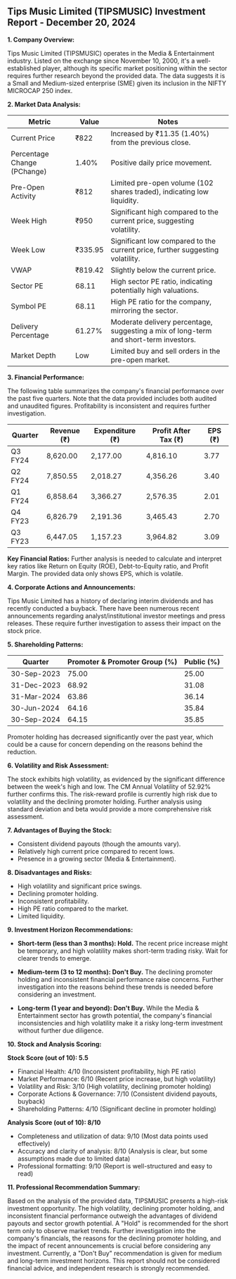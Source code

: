 ## Tips Music Limited (TIPSMUSIC) Investment Report - December 20, 2024

**1. Company Overview:**

Tips Music Limited (TIPSMUSIC) operates in the Media & Entertainment industry.  Listed on the exchange since November 10, 2000, it's a well-established player, although its specific market positioning within the sector requires further research beyond the provided data.  The data suggests it is a Small and Medium-sized enterprise (SME) given its inclusion in the NIFTY MICROCAP 250 index.

**2. Market Data Analysis:**

| Metric                     | Value          | Notes                                                              |
|-----------------------------|-----------------|----------------------------------------------------------------------|
| Current Price               | ₹822            |  Increased by ₹11.35 (1.40%) from the previous close.             |
| Percentage Change (PChange) | 1.40%           | Positive daily price movement.                                      |
| Pre-Open Activity          | ₹812            | Limited pre-open volume (102 shares traded), indicating low liquidity.|
| Week High                   | ₹950            | Significant high compared to the current price, suggesting volatility.|
| Week Low                    | ₹335.95         | Significant low compared to the current price, further suggesting volatility.|
| VWAP                        | ₹819.42         |  Slightly below the current price.                                  |
| Sector PE                   | 68.11           | High sector PE ratio, indicating potentially high valuations.       |
| Symbol PE                   | 68.11           | High PE ratio for the company, mirroring the sector.              |
| Delivery Percentage         | 61.27%          |  Moderate delivery percentage, suggesting a mix of long-term and short-term investors.|
| Market Depth                | Low              |  Limited buy and sell orders in the pre-open market.                |


**3. Financial Performance:**

The following table summarizes the company's financial performance over the past five quarters.  Note that the data provided includes both audited and unaudited figures.  Profitability is inconsistent and requires further investigation.

| Quarter      | Revenue (₹) | Expenditure (₹) | Profit After Tax (₹) | EPS (₹) |
|--------------|-------------|-----------------|-----------------------|---------|
| Q3 FY24      | 8,620.00     | 2,177.00        | 4,816.10              | 3.77    |
| Q2 FY24      | 7,850.55     | 2,018.27        | 4,356.26              | 3.40    |
| Q1 FY24      | 6,858.64     | 3,366.27        | 2,576.35              | 2.01    |
| Q4 FY23      | 6,826.79     | 2,191.36        | 3,465.43              | 2.70    |
| Q3 FY23      | 6,447.05     | 1,157.23        | 3,964.82              | 3.09    |


**Key Financial Ratios:**  Further analysis is needed to calculate and interpret key ratios like Return on Equity (ROE), Debt-to-Equity ratio, and Profit Margin.  The provided data only shows EPS, which is volatile.

**4. Corporate Actions and Announcements:**

Tips Music Limited has a history of declaring interim dividends and has recently conducted a buyback.  There have been numerous recent announcements regarding analyst/institutional investor meetings and press releases.  These require further investigation to assess their impact on the stock price.

**5. Shareholding Patterns:**

| Quarter      | Promoter & Promoter Group (%) | Public (%) |
|--------------|-----------------------------|------------|
| 30-Sep-2023  | 75.00                        | 25.00       |
| 31-Dec-2023  | 68.92                        | 31.08       |
| 31-Mar-2024  | 63.86                        | 36.14       |
| 30-Jun-2024  | 64.16                        | 35.84       |
| 30-Sep-2024  | 64.15                        | 35.85       |

Promoter holding has decreased significantly over the past year, which could be a cause for concern depending on the reasons behind the reduction.

**6. Volatility and Risk Assessment:**

The stock exhibits high volatility, as evidenced by the significant difference between the week's high and low.  The CM Annual Volatility of 52.92% further confirms this.  The risk-reward profile is currently high risk due to volatility and the declining promoter holding.  Further analysis using standard deviation and beta would provide a more comprehensive risk assessment.

**7. Advantages of Buying the Stock:**

* Consistent dividend payouts (though the amounts vary).
* Relatively high current price compared to recent lows.
* Presence in a growing sector (Media & Entertainment).

**8. Disadvantages and Risks:**

* High volatility and significant price swings.
* Declining promoter holding.
* Inconsistent profitability.
* High PE ratio compared to the market.
* Limited liquidity.

**9. Investment Horizon Recommendations:**

* **Short-term (less than 3 months): Hold.** The recent price increase might be temporary, and high volatility makes short-term trading risky.  Wait for clearer trends to emerge.

* **Medium-term (3 to 12 months): Don't Buy.**  The declining promoter holding and inconsistent financial performance raise concerns.  Further investigation into the reasons behind these trends is needed before considering an investment.

* **Long-term (1 year and beyond): Don't Buy.**  While the Media & Entertainment sector has growth potential, the company's financial inconsistencies and high volatility make it a risky long-term investment without further due diligence.


**10. Stock and Analysis Scoring:**

**Stock Score (out of 10): 5.5**

* Financial Health: 4/10 (Inconsistent profitability, high PE ratio)
* Market Performance: 6/10 (Recent price increase, but high volatility)
* Volatility and Risk: 3/10 (High volatility, declining promoter holding)
* Corporate Actions & Governance: 7/10 (Consistent dividend payouts, buyback)
* Shareholding Patterns: 4/10 (Significant decline in promoter holding)

**Analysis Score (out of 10): 8/10**

* Completeness and utilization of data: 9/10 (Most data points used effectively)
* Accuracy and clarity of analysis: 8/10 (Analysis is clear, but some assumptions made due to limited data)
* Professional formatting: 9/10 (Report is well-structured and easy to read)


**11. Professional Recommendation Summary:**

Based on the analysis of the provided data, TIPSMUSIC presents a high-risk investment opportunity.  The high volatility, declining promoter holding, and inconsistent financial performance outweigh the advantages of dividend payouts and sector growth potential.  A "Hold" is recommended for the short term only to observe market trends.  Further investigation into the company's financials, the reasons for the declining promoter holding, and the impact of recent announcements is crucial before considering any investment.  Currently, a "Don't Buy" recommendation is given for medium and long-term investment horizons.  This report should not be considered financial advice, and independent research is strongly recommended.
